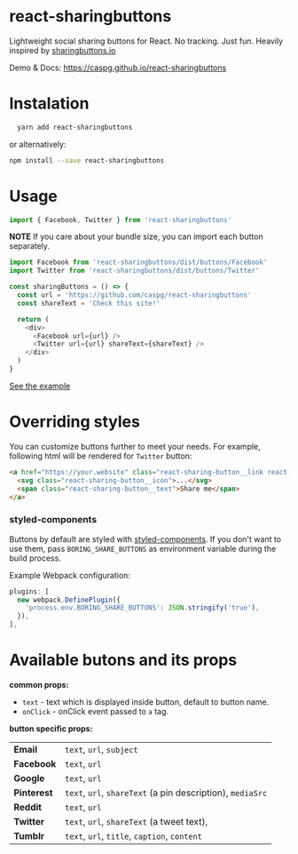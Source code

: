 # react-sharingbuttons

Lightweight social sharing buttons for React. No tracking. Just fun. Heavily inspired by [sharingbuttons.io](http://sharingbuttons.io)

Demo & Docs: https://caspg.github.io/react-sharingbuttons

# Instalation

```bash
  yarn add react-sharingbuttons
```

or alternatively:

```bash
npm install --save react-sharingbuttons
```

# Usage

```javascript
import { Facebook, Twitter } from 'react-sharingbuttons'
```

**NOTE**
If you care about your bundle size, you can import each button separately.

```javascript
import Facebook from 'react-sharingbuttons/dist/buttons/Facebook'
import Twitter from 'react-sharingbuttons/dist/buttons/Twitter'
```


```javascript
const sharingButtons = () => {
  const url = 'https://github.com/caspg/react-sharingbuttons'
  const shareText = 'Check this site!'

  return (
    <div>
      <Facebook url={url} />
      <Twitter url={url} shareText={shareText} />
    </div>
  )
}
```

[See the example](https://github.com/caspg/react-sharingbuttons/blob/master/www/components/SharingButtons.jsx#L15)

# Overriding styles

You can customize buttons further to meet your needs. For example, following html will be rendered for `Twitter` button:


```html
<a href="https://your.website" class="react-sharing-button__link react-sharing-button--twitter">
  <svg class="react-sharing-button__icon">...</svg>
  <span class="react-sharing-button__text">Share me</span>
</a>
```

### styled-components

Buttons by default are styled with [styled-components](https://github.com/styled-components/styled-components). If you don't want to use them, pass `BORING_SHARE_BUTTONS` as environment variable during the build process.

Example Webpack configuration:

```javascript
plugins: [
  new webpack.DefinePlugin({
    'process.env.BORING_SHARE_BUTTONS': JSON.stringify('true'),
  }),
],
```

# Available butons and its props

**common props:**

* `text` - text which is displayed inside button, default to button name.
* `onClick` - onClick event passed to `a` tag.

**button specific props:**


|               |                                                             |
|---------------|-------------------------------------------------------------|
| **Email**     | `text`, `url`, `subject`                                    |
| **Facebook**  | `text`, `url`                                               |
| **Google**    | `text`, `url`                                               |
| **Pinterest** | `text`, `url`, `shareText` (a pin description), `mediaSrc`  |
| **Reddit**    | `text`, `url`                                               |
| **Twitter**   | `text`, `url`, `shareText` (a tweet text),                  |
| **Tumblr**    | `text`, `url`, `title`, `caption`, `content`                |
